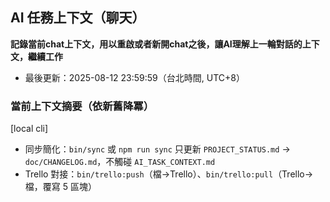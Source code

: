 ## AI 任務上下文（聊天）
**記錄當前chat上下文，用以重啟或者新開chat之後，讓AI理解上一輪對話的上下文，繼續工作**

- 最後更新：2025-08-12 23:59:59（台北時間, UTC+8）


### 當前上下文摘要（依新舊降冪）
[local cli]

- 同步簡化：`bin/sync` 或 `npm run sync` 只更新 `PROJECT_STATUS.md` → `doc/CHANGELOG.md`，不觸碰 `AI_TASK_CONTEXT.md`
- Trello 對接：`bin/trello:push`（檔→Trello）、`bin/trello:pull`（Trello→檔，覆寫 5 區塊）
